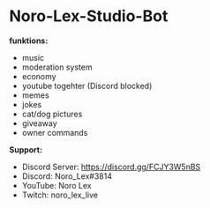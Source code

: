 # Noro-Lex-Studio-Bot
 **funktions:**
 - music
 - moderation system
 - economy
 - youtube togehter (Discord blocked)
 - memes
 - jokes
 - cat/dog pictures
 - giveaway
 - owner commands
  
 **Support:**
 - Discord Server: https://discord.gg/FCJY3W5nBS
 - Discord: Noro_Lex#3814
 - YouTube: Noro Lex 
 - Twitch: noro_lex_live
